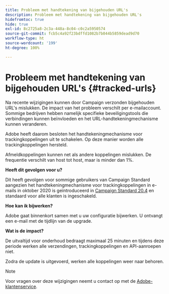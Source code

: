```yaml
---
title: Probleem met handtekening van bijgehouden URL's
description: Probleem met handtekening van bijgehouden URL's
hidefromtoc: true
hide: true
exl-id: 8c2725a8-2c3a-448a-8c04-c0c2a5950574
source-git-commit: fcb5c4a92f23bdffd1082b7b044b5859dead9d70
workflow-type: ht
source-wordcount: '199'
ht-degree: 100%

---
```


# Probleem met handtekening van bijgehouden URL&#39;s {#tracked-urls}

Na recente wijzigingen kunnen door Campaign verzonden bijgehouden URL&#39;s mislukken. De impact van het probleem verschilt per e-mailaccount. Sommige bedrijven hebben namelijk specifieke beveiligingstools die verbindingen kunnen beïnvloeden en het URL-handtekeningmechanisme kunnen veranderen.

Adobe heeft daarom besloten het handtekeningmechanisme voor trackingkoppelingen uit te schakelen. Op deze manier worden alle trackingkoppelingen hersteld.

Afmeldkoppelingen kunnen net als andere koppelingen mislukken. De frequentie verschilt van host tot host, maar is minder dan 1%.

**Heeft dit gevolgen voor u?**

Dit heeft gevolgen voor sommige gebruikers van Campaign Standard aangezien het handtekeningmechanisme voor trackingkoppelingen in e-mails in oktober 2020 is geïntroduceerd in [Campaign Standard 20.4](release-notes-2020.md#release-20-4---october-2020) en standaard voor alle klanten is ingeschakeld.

**Hoe kan ik bijwerken?**

Adobe gaat binnenkort samen met u uw configuratie bijwerken. U ontvangt een e-mail met de tijdlijn van de upgrade.

**Wat is de impact?**

De uitvaltijd voor onderhoud bedraagt maximaal 25 minuten en tijdens deze periode werken alle verzendingen, trackingkoppelingen en API-aanroepen niet.

Zodra de update is uitgevoerd, werken alle koppelingen weer naar behoren.

>[!NOTE]
>
>Voor vragen over deze wijzigingen neemt u contact op met de [Adobe-klantenservice](https://helpx.adobe.com/nl/enterprise/admin-guide.html/enterprise/using/support-for-experience-cloud.ug.html).

